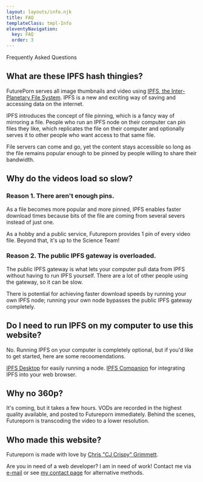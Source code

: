 ```yaml
---
layout: layouts/info.njk
title: FAQ
templateClass: tmpl-Info
eleventyNavigation:
  key: FAQ
  order: 3
---
```


Frequently Asked Questions

## What are these IPFS hash thingies?

FuturePorn serves all image thumbnails and video using [IPFS, the Inter-Planetary File System](https://ipfs.io). IPFS is a new and exciting way of saving and accessing data on the internet.

IPFS introduces the concept of file pinning, which is a fancy way of mirroring a file. People who run an IPFS node on their computer can pin files they like, which replicates the file on their computer and optionally serves it to other people who want access to that same file.

File servers can come and go, yet the content stays accessible so long as the file remains popular enough to be pinned by people willing to share their bandwidth.


## Why do the videos load so slow?

### Reason 1. There aren't enough pins.

As a file becomes more popular and more pinned, IPFS enables faster download times because bits of the file are coming from several severs instead of just one.

As a hobby and a public service, Futureporn provides 1 pin of every video file. Beyond that, it's up to the Science Team!


### Reason 2. The public IPFS gateway is overloaded.

The public IPFS gateway is what lets your computer pull data from IPFS without having to run IPFS yourself. There are a lot of other people using the gateway, so it can be slow. 

There is potential for achieving faster download speeds by running your own IPFS node; running your own node bypasses the public IPFS gateway completely.

## Do I need to run IPFS on my computer to use this website?

No. Running IPFS on your computer is completely optional, but if you'd like to get started, here are some recoomendations.

[IPFS Desktop](https://docs.ipfs.io/install/ipfs-desktop/) for easily running a node.
[IPFS Companion](https://docs.ipfs.io/install/ipfs-companion/) for integrating IPFS into your web browser.

## Why no 360p?

It's coming, but it takes a few hours. VODs are recorded in the highest quality available, and posted to Futureporn immediately. Behind the scenes, Futureporn is transcoding the video to a lower resolution.


## Who made this website?

Futureporn is made with love by [Chris "CJ Crispy" Grimmett](https://grimtech.net/about/).

Are you in need of a web developer? I am in need of work! Contact me via [e-mail](mailto:chris@grimtech.net) or see [my contact page](https://grimtech.net/contact) for alternative methods.